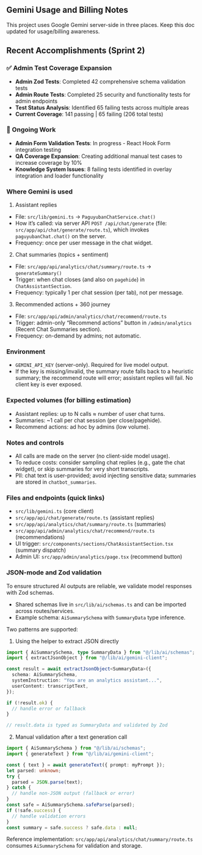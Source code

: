 ## Gemini Usage and Billing Notes

This project uses Google Gemini server-side in three places. Keep this doc updated for usage/billing awareness.

## Recent Accomplishments (Sprint 2)

### ✅ Admin Test Coverage Expansion

- **Admin Zod Tests**: Completed 42 comprehensive schema validation tests
- **Admin Route Tests**: Completed 25 security and functionality tests for admin endpoints
- **Test Status Analysis**: Identified 65 failing tests across multiple areas
- **Current Coverage**: 141 passing | 65 failing (206 total tests)

### 🔄 Ongoing Work

- **Admin Form Validation Tests**: In progress - React Hook Form integration testing
- **QA Coverage Expansion**: Creating additional manual test cases to increase coverage by 10%
- **Knowledge System Issues**: 8 failing tests identified in overlay integration and loader functionality

### Where Gemini is used

1. Assistant replies

- File: `src/lib/gemini.ts` → `PaguyubanChatService.chat()`
- How it’s called: via server API `POST /api/chat/generate` (file: `src/app/api/chat/generate/route.ts`), which invokes `paguyubanChat.chat()` on the server.
- Frequency: once per user message in the chat widget.

2. Chat summaries (topics + sentiment)

- File: `src/app/api/analytics/chat/summary/route.ts` → `generateSummary()`
- Trigger: when chat closes (and also on `pagehide`) in `ChatAssistantSection`.
- Frequency: typically 1 per chat session (per tab), not per message.

3. Recommended actions + 360 journey

- File: `src/app/api/admin/analytics/chat/recommend/route.ts`
- Trigger: admin-only “Recommend actions” button in `/admin/analytics` (Recent Chat Summaries section).
- Frequency: on-demand by admins; not automatic.

### Environment

- `GEMINI_API_KEY` (server-only). Required for live model output.
- If the key is missing/invalid, the summary route falls back to a heuristic summary; the recommend route will error; assistant replies will fail. No client key is ever exposed.

### Expected volumes (for billing estimation)

- Assistant replies: up to N calls ≈ number of user chat turns.
- Summaries: ~1 call per chat session (per close/pagehide).
- Recommend actions: ad hoc by admins (low volume).

### Notes and controls

- All calls are made on the server (no client-side model usage).
- To reduce costs: consider sampling chat replies (e.g., gate the chat widget), or skip summaries for very short transcripts.
- PII: chat text is user-provided; avoid injecting sensitive data; summaries are stored in `chatbot_summaries`.

### Files and endpoints (quick links)

- `src/lib/gemini.ts` (core client)
- `src/app/api/chat/generate/route.ts` (assistant replies)
- `src/app/api/analytics/chat/summary/route.ts` (summaries)
- `src/app/api/admin/analytics/chat/recommend/route.ts` (recommendations)
- UI trigger: `src/components/sections/ChatAssistantSection.tsx` (summary dispatch)
- Admin UI: `src/app/admin/analytics/page.tsx` (recommend button)

### JSON-mode and Zod validation

To ensure structured AI outputs are reliable, we validate model responses with Zod schemas.

- Shared schemas live in `src/lib/ai/schemas.ts` and can be imported across routes/services.
- Example schema: `AiSummarySchema` with `SummaryData` type inference.

Two patterns are supported:

1. Using the helper to extract JSON directly

```ts
import { AiSummarySchema, type SummaryData } from "@/lib/ai/schemas";
import { extractJsonObject } from "@/lib/ai/gemini-client";

const result = await extractJsonObject<SummaryData>({
  schema: AiSummarySchema,
  systemInstruction: "You are an analytics assistant...",
  userContent: transcriptText,
});

if (!result.ok) {
  // handle error or fallback
}

// result.data is typed as SummaryData and validated by Zod
```

2. Manual validation after a text generation call

```ts
import { AiSummarySchema } from "@/lib/ai/schemas";
import { generateText } from "@/lib/ai/gemini-client";

const { text } = await generateText({ prompt: myPrompt });
let parsed: unknown;
try {
  parsed = JSON.parse(text);
} catch {
  // handle non-JSON output (fallback or error)
}
const safe = AiSummarySchema.safeParse(parsed);
if (!safe.success) {
  // handle validation errors
}
const summary = safe.success ? safe.data : null;
```

Reference implementation: `src/app/api/analytics/chat/summary/route.ts` consumes `AiSummarySchema` for validation and storage.
